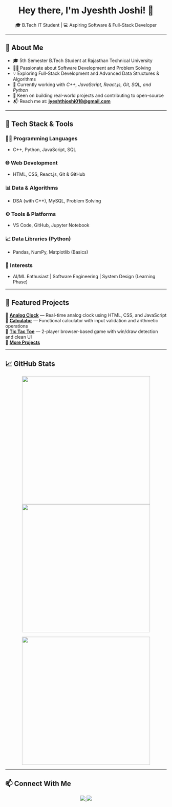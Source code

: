 <h1 align="center">Hey there, I'm Jyeshth Joshi! 👋</h1>
<p align="center">
  🎓 B.Tech IT Student | 💻 Aspiring Software & Full-Stack Developer
</p>

---

## 🚀 About Me

- 🎓 5th Semester B.Tech Student at Rajasthan Technical University  
- 👨‍💻 Passionate about Software Development and Problem Solving  
- 💡 Exploring Full-Stack Development and Advanced Data Structures & Algorithms  
- 🔧 Currently working with *C++, JavaScript, React.js, Git, SQL, and Python*  
- 🎯 Keen on building real-world projects and contributing to open-source  
- 📬 Reach me at: **jyeshthjoshi018@gmail.com**

---

## 🧠 Tech Stack & Tools

### 👨‍💻 Programming Languages
- C++, Python, JavaScript, SQL

### 🌐 Web Development
- HTML, CSS, React.js, Git & GitHub

### 📊 Data & Algorithms
- DSA (with C++), MySQL, Problem Solving

### ⚙ Tools & Platforms
- VS Code, GitHub, Jupyter Notebook

### 📈 Data Libraries (Python)
- Pandas, NumPy, Matplotlib (Basics)

### 🤖 Interests
- AI/ML Enthusiast | Software Engineering | System Design (Learning Phase)

---

## 📂 Featured Projects

🔹 **[Analog Clock](https://github.com/jyeshth1/ANALOG-CLOCK)** — Real-time analog clock using HTML, CSS, and JavaScript  
🔹 **[Calculator](https://github.com/jyeshth1/CALCULATOR)** — Functional calculator with input validation and arithmetic operations  
🔹 **[Tic Tac Toe](https://github.com/jyeshth1/TicTacToe)** — 2-player browser-based game with win/draw detection and clean UI  
🔹 **[More Projects](https://github.com/jyeshth1?tab=repositories)**

---

## 📈 GitHub Stats

<p align="center">
  <img src="https://github-readme-stats.vercel.app/api?username=jyeshth1&show_icons=true&theme=radical" width="400px" />
  <img src="https://github-readme-streak-stats.herokuapp.com/?user=jyeshth1&theme=radical" width="400px" />
</p>

<p align="center">
  <img src="https://github-readme-stats.vercel.app/api/top-langs/?username=jyeshth1&layout=compact&theme=radical" width="400px" />
</p>

---

## 📫 Connect With Me

<p align="center">
  <a href="https://www.linkedin.com/in/jyeshth-joshi-aa0914290/">
    <img src="https://img.shields.io/badge/LinkedIn-blue?style=for-the-badge&logo=linkedin">
  </a>
  <a href="jyeshthjoshi018@gmail.com">
    <img src="https://img.shields.io/badge/Email-red?style=for-the-badge&logo=gmail">
  </a>
</p>
